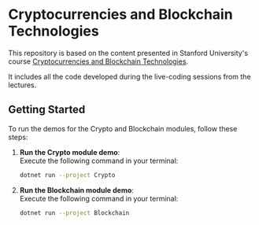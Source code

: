 # Cryptocurrencies and Blockchain Technologies

This repository is based on the content presented in Stanford University's course [Cryptocurrencies and Blockchain Technologies](https://cs251.stanford.edu/syllabus.html).

It includes all the code developed during the live-coding sessions from the lectures.

## Getting Started

To run the demos for the Crypto and Blockchain modules, follow these steps:

1. **Run the Crypto module demo**:  
   Execute the following command in your terminal:
   ```bash
   dotnet run --project Crypto
   ```

2. **Run the Blockchain module demo**:  
   Execute the following command in your terminal:
   ```bash
   dotnet run --project Blockchain
   ```
